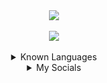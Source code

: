 <div align="center">
    <a href="https://discord.dog/394318793637232641"><img src="https://lanyard.cnrad.dev/api/394318793637232641?theme=light&bg=4d88FF&animated=true&hideBadges=true&hideTimestamp=true&idleMessage=magnet"></a>
    <br>
    </br>
    <a href="https://github.com/carolesdaughter"><img src="https://komarev.com/ghpvc/?username=carolesdaughter&label=Profile%20views&color=0e75b6&style=flat"></a>
</div>

<br>

<div align="center">
    <details>
        <summary>Known Languages</summary>
        <br>
        <a href="https://www.lua.org/"><img src="https://img.shields.io/badge/lua-%232C2D72.svg?style=for-the-badge&logo=lua&logoColor=white"></a>
        <a href="https://www.w3schools.com/python/"><img src="https://img.shields.io/badge/python-3670A0?style=for-the-badge&logo=python&logoColor=ffdd54"></a>
        <a href="https://www.w3schools.com/Js/"><img src="https://img.shields.io/badge/javascript-ffdd54?style=for-the-badge&logo=javascript&logoColor=blue"></a>
        <a href="https://www.w3schools.com/cs/"><img src="https://img.shields.io/badge/c%23-%23239120.svg?style=for-the-badge&logo=c-sharp&logoColor=white"></a>
        <a href="https://www.w3schools.com/cpp/"><img src="https://img.shields.io/badge/c++-%2300599C.svg?style=for-the-badge&logo=c%2B%2B&logoColor=white"></a>
        <a href="https://www.w3schools.com/html/"><img src="https://img.shields.io/badge/html5-%23E34F26.svg?style=for-the-badge&logo=html5&logoColor=white"></a>
        <a href="https://www.w3schools.com/css/"> <img src="https://img.shields.io/badge/css3-%231572B6.svg?style=for-the-badge&logo=css3&logoColor=white"></a>
    </details>
</div>

<div align="center">
    <details>
        <summary>My Socials</summary>
        <br>
        <a href="https://discord.dog/394318793637232641"><img src="https://img.shields.io/badge/Discord-%235865F2.svg?style=for-the-badge&logo=discord&logoColor=white"></a>
        <a href="https://t.me/hanukkahween"><img src="https://img.shields.io/badge/Telegram-2CA5E0?style=for-the-badge&logo=telegram&logoColor=white"></a>
    </details>
</div>
